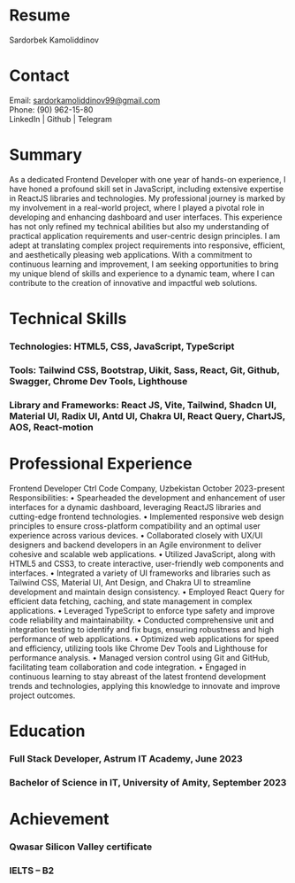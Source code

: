 # Resume
Sardorbek Kamoliddinov

# Contact
Email: sardorkamoliddinov99@gmail.com                    
Phone: (90) 962-15-80                    
LinkedIn	|	Github		|	Telegram

# Summary
As a dedicated Frontend Developer with one year of hands-on experience, I have honed a profound skill set in JavaScript, including extensive expertise in ReactJS libraries and technologies. My professional journey is marked by my involvement in a real-world project, where I played a pivotal role in developing and enhancing dashboard and user interfaces. This experience has not only refined my technical abilities but also my understanding of practical application requirements and user-centric design principles. I am adept at translating complex project requirements into responsive, efficient, and aesthetically pleasing web applications. With a commitment to continuous learning and improvement, I am seeking opportunities to bring my unique blend of skills and experience to a dynamic team, where I can contribute to the creation of innovative and impactful web solutions.

# Technical Skills
 ### Technologies: HTML5, CSS, JavaScript, TypeScript
 ### Tools: Tailwind CSS, Bootstrap, Uikit, Sass, React, Git, Github, Swagger, Chrome Dev Tools, Lighthouse
 ### Library and Frameworks: React JS, Vite, Tailwind, Shadcn UI, Material UI, Radix UI, Antd UI, Chakra UI, React Query, ChartJS, AOS, React-motion

# Professional Experience
Frontend Developer
Ctrl Code Company, Uzbekistan				    		October 2023-present
Responsibilities:
•	Spearheaded the development and enhancement of user interfaces for a dynamic dashboard, leveraging ReactJS libraries and cutting-edge frontend technologies.
•	Implemented responsive web design principles to ensure cross-platform compatibility and an optimal user experience across various devices.
•	Collaborated closely with UX/UI designers and backend developers in an Agile environment to deliver cohesive and scalable web applications.
•	Utilized JavaScript, along with HTML5 and CSS3, to create interactive, user-friendly web components and interfaces.
•	Integrated a variety of UI frameworks and libraries such as Tailwind CSS, Material UI, Ant Design, and Chakra UI to streamline development and maintain design consistency.
•	Employed React Query for efficient data fetching, caching, and state management in complex applications.
•	Leveraged TypeScript to enforce type safety and improve code reliability and maintainability.
•	Conducted comprehensive unit and integration testing to identify and fix bugs, ensuring robustness and high performance of web applications.
•	Optimized web applications for speed and efficiency, utilizing tools like Chrome Dev Tools and Lighthouse for performance analysis.
•	Managed version control using Git and GitHub, facilitating team collaboration and code integration.
•	Engaged in continuous learning to stay abreast of the latest frontend development trends and technologies, applying this knowledge to innovate and improve project outcomes.

# Education
### Full Stack Developer, Astrum IT Academy, June 2023
### Bachelor of Science in IT, University of Amity, September 2023

# Achievement
### Qwasar Silicon Valley certificate
### IELTS – B2




